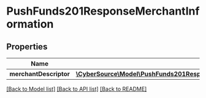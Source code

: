 # PushFunds201ResponseMerchantInformation

## Properties
Name | Type | Description | Notes
------------ | ------------- | ------------- | -------------
**merchantDescriptor** | [**\CyberSource\Model\PushFunds201ResponseMerchantInformationMerchantDescriptor**](PushFunds201ResponseMerchantInformationMerchantDescriptor.md) |  | [optional] 

[[Back to Model list]](../README.md#documentation-for-models) [[Back to API list]](../README.md#documentation-for-api-endpoints) [[Back to README]](../README.md)


